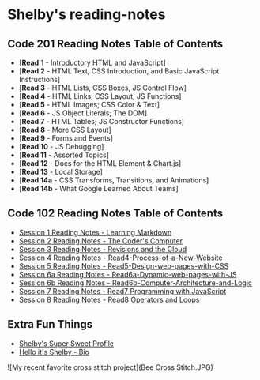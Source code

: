 # Shelby's reading-notes

## Code 201 Reading Notes Table of Contents
  - [**Read** 1 - Introductory HTML and JavaScript]
  - [**Read 2** - HTML Text, CSS Introduction, and Basic JavaScript Instructions]
  - [**Read 3** - HTML Lists, CSS Boxes, JS Control Flow]
  - [**Read 4** - HTML Links, CSS Layout, JS Functions]
  - [**Read 5** - HTML Images; CSS Color & Text]
  - [**Read 6** - JS Object Literals; The DOM]
  - [**Read 7** - HTML Tables; JS Constructor Functions]
  - [**Read 8** - More CSS Layout]
  - [**Read 9** - Forms and Events]
  - [**Read 10** - JS Debugging]
  - [**Read 11** - Assorted Topics]
  - [**Read 12** - Docs for the HTML <canvas> Element & Chart.js]
  - [**Read 13** - Local Storage]
  - [**Read 14a** - CSS Transforms, Transitions, and Animations]
  - [**Read 14b** - What Google Learned About Teams]


## Code 102 Reading Notes Table of Contents
  - [Session 1 Reading Notes - Learning Markdown](Read1-Learning-Markdown.md)
  - [Session 2 Reading Notes - The Coder's Computer](Read2-The-Coders-Computer.md)
  - [Session 3 Reading Notes - Revisions and the Cloud](Read3-Revisions-and-the-Cloud.md)
  - [Session 4 Reading Notes - Read4-Process-of-a-New-Website](Read4-Process-of-a-New-Website.md)
  - [Session 5 Reading Notes - Read5-Design-web-pages-with-CSS](Read5-Design-web-pages-with-CSS.md)
  - [Session 6a Reading Notes - Read6a-Dynamic-web-pages-with-JS](Read6a-Dynamic-web-pages-with-JS.md)
  - [Session 6b Reading Notes - Read6b-Computer-Architecture-and-Logic](Read6b-Computer-Architecture-and-Logic.md)
  - [Session 7 Reading Notes - Read7 Programming with JavaScript](Read7-Programming-with-JS.md)
  - [Session 8 Reading Notes - Read8 Operators and Loops](Read8-Operators-and-Loops.md)

## Extra Fun Things
  - [Shelby's Super Sweet Profile](https://github.com/shelbyharner)
  - [Hello it's Shelby - Bio](https://shelbyharner.github.io/Hello-its-Shelby/)

![My recent favorite cross stitch project](Bee Cross Stitch.JPG)
